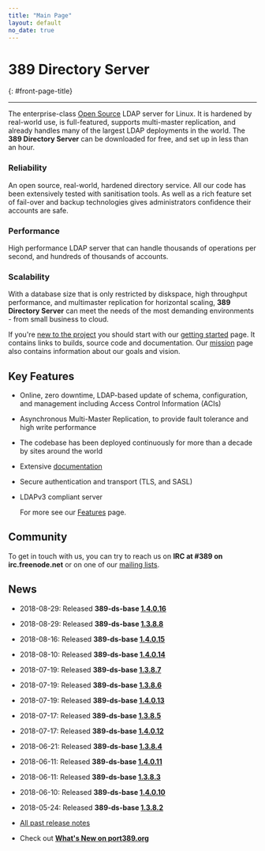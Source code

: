 ```yaml
---
title: "Main Page"
layout: default
no_date: true
---
```


# 389 Directory Server
{: #front-page-title}

---

The enterprise-class [Open Source](docs/389ds/FAQ/licensing.html) LDAP server for Linux. It is hardened by real-world use, is full-featured, supports multi-master replication, and already handles many of the largest LDAP deployments in the world.  The **389 Directory Server** can be downloaded for free, and set up in less than an hour.


<div id="front-page-columns" class="container-fluid">
  <div class="row">
    <div class="col-xs-12 col-md-4">
      <h3 class="front-page-column-title">
        Reliability
      </h3>
      <p class="front-page-column-text">
        An open source, real-world, hardened directory service. All our code has been extensively tested with sanitisation tools. As well as a rich feature set of fail-over and backup technologies gives administrators confidence their accounts are safe.
      </p>
    </div>
    <div class="col-xs-12 col-md-4">
      <h3 class="front-page-column-title">
        Performance
      </h3>
      <p class="front-page-column-text">
        High performance LDAP server that can handle thousands of operations per second, and hundreds of thousands of accounts.
       </p>
    </div>
    <div class="col-xs-12 col-md-4">
      <h3 class="front-page-column-title">
        Scalability
      </h3>
      <p class="front-page-column-text">
        With a database size that is only restricted by diskspace, high throughput performance, and multimaster replication for horizontal scaling, <strong>389 Directory Server</strong> can meet the needs of the most demanding environments - from small business to cloud.
      </p>
    </div>
  </div>
</div>

If you're [new to the project](docs/389ds/users.html) you should start with our [getting started](docs/389ds/FAQ/getting-started.html) page. It contains links to builds, source code and documentation. Our [mission](docs/389ds/FAQ/mission.html) page also contains information about our goals and vision.

## Key Features

-   Online, zero downtime, LDAP-based update of schema, configuration, and management including Access Control Information (ACIs)
-   Asynchronous Multi-Master Replication, to provide fault tolerance and high write performance
-   The codebase has been deployed continuously for more than a decade by sites around the world
-   Extensive [documentation](https://access.redhat.com/site/documentation/Red_Hat_Directory_Server/)
-   Secure authentication and transport (TLS, and SASL)
-   LDAPv3 compliant server

    For more see our [Features](docs/389ds/FAQ/features.html) page.

## Community

To get in touch with us, you can try to reach us on **IRC at \#389 on irc.freenode.net** or on one of our [mailing lists](docs/389ds/mailing-lists.html).

## News

<!-- Try to keep this list under 10 releases  -->
- 2018-08-29: Released **389-ds-base [1.4.0.16](docs/389ds/releases/release-1-4-0-16.html)**
- 2018-08-29: Released **389-ds-base [1.3.8.8](docs/389ds/releases/release-1-3-8-8.html)**
- 2018-08-16: Released **389-ds-base [1.4.0.15](docs/389ds/releases/release-1-4-0-15.html)**
- 2018-08-10: Released **389-ds-base [1.4.0.14](docs/389ds/releases/release-1-4-0-14.html)**
- 2018-07-19: Released **389-ds-base [1.3.8.7](docs/389ds/releases/release-1-3-8-7.html)**
- 2018-07-19: Released **389-ds-base [1.3.8.6](docs/389ds/releases/release-1-3-8-6.html)**
- 2018-07-19: Released **389-ds-base [1.4.0.13](docs/389ds/releases/release-1-4-0-13.html)**
- 2018-07-17: Released **389-ds-base [1.3.8.5](docs/389ds/releases/release-1-3-8-5.html)**
- 2018-07-17: Released **389-ds-base [1.4.0.12](docs/389ds/releases/release-1-4-0-12.html)**
- 2018-06-21: Released **389-ds-base [1.3.8.4](docs/389ds/releases/release-1-3-8-4.html)**
- 2018-06-11: Released **389-ds-base [1.4.0.11](docs/389ds/releases/release-1-4-0-11.html)**
- 2018-06-11: Released **389-ds-base [1.3.8.3](docs/389ds/releases/release-1-3-8-3.html)**
- 2018-06-10: Released **389-ds-base [1.4.0.10](docs/389ds/releases/release-1-4-0-10.html)**
- 2018-05-24: Released **389-ds-base [1.3.8.2](docs/389ds/releases/release-1-3-8-2.html)**

- [All past release notes](docs/389ds/releases/release-notes.html)

- Check out **[What's New on port389.org](whats_new.html)**


<br>
